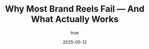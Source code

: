 ---
title: 'Why Most Brand Reels Fail — And What Actually Works'
date: '2025-05-12'
image: "/images/blog22.png"
short: "Posting Reels but not seeing results? Discover why most brand Reels don’t perform and what simple fixes can help your content go viral."
category: 
    - Art

# #full details
author:
     name: "Jane Meldrum"
     avatar: "/img/Blog-2"

gallery:
    enabled: 0
    items:
        - image: /images/post1.jpg
          alt: "image"

        - image: /images/post6.jpg
          alt: "image"

        - image: /images/post3.jpg
          alt: "image"

    cols: 3 # 2 or 3

additional:
    enabled: 1
    content: "
       <p><strong>Meta Description:</strong></p>
       <p> Posting Reels but not seeing results? Discover why most brand Reels don’t perform and what simple fixes can help your content go viral. </br>
       Reels are the fastest-growing content format on Instagram. But for many brands, they’re a frustrating mystery. You post a polished, well-edited video—and it flops. Meanwhile, someone posts a casual clip with a trending sound and gets millions of views. </br>
       So, what’s going wrong? </br>
       Let’s break down why most brand Reels don’t work—and how to actually make them hit.
 </p>

      <p><strong>1. You wait too long to hook viewers</strong></p>
      <p>People scroll fast. If your video doesn’t grab them in the first 1–2 seconds, it’s already lost. Most brand Reels start slow—intro animations, long product shots, or unnecessary build-up. </br>
      <strong> Fix: </strong> Start strong. Use text, a bold visual, or a surprising moment right away. Don’t waste time explaining—show something interesting upfront.
      </p>

      <p><strong>2. Too much polish, not enough personality</strong></p>
      <p>Brands often over-edit their Reels, trying to make them look like ads. But Reels aren’t about perfection—they’re about connection. Overproduction makes your content feel distant.  </br>
      <strong> Fix: </strong> Shoot like a creator, not an advertiser. Use your phone. Use trending audio. Show faces. Keep it raw and relatable.
      </p>

      <p><strong>3. No story or emotional trigger</strong></p>
      <p>A lot of Reels just showcase a product without context. But storytelling is what makes people stay. Even in 10 seconds, a mini-narrative can create impact.  </br>
      <strong> Fix: </strong> Frame your Reel like this: </br>
      1 Problem → Relatable moment </br>
      2 Solution → Your product or message </br>
      3 Result → A twist, reaction, or payoff 
      </p>

      <p><strong>4. Not using trends smartly</strong></p>
      <p>Many brands jump on trending audios or formats too late or without adapting them to their message. It feels forced and doesn’t connect.  </br>
      <strong> Fix: </strong> Use trending formats, but give them a brand twist. Watch what meme pages or community creators are doing, then recreate in your tone.
      </p>

      <p><strong>5. Your call-to-action is boring or missing</strong></p>
      <p>After watching your Reel, what’s the next step? Without a clear, engaging CTA, people just scroll on.  </br>
      <strong> Fix: </strong>  End with a prompt—something fun, not salesy. “Tag a friend who does this,” “Which one are you?” or “Save this for later” all drive action without being pushy.
      </p>

      <p><strong>Final Thought</strong></p>
      <p>Your Reels don’t need a huge budget to work. What they need is <strong> speed, clarity, personality, and relatability. </strong> Think like a creator, not a brand. Focus on the viewer, not the product. And keep experimenting—because the algorithm rewards consistency. </br>
      If your team needs help staying ahead of trends or producing native, high-impact content at scale, <strong> meme-led studios like Marque Berry </strong> are already helping brands make Reels that feel like content, not commercials. </br>
      The internet doesn’t care about how perfect your content looks. It cares about how it feels
</p>
       "

---
